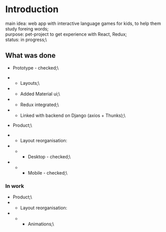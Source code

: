 # Introduction

main idea: web app with interactive language games for kids, to help them study foreing words;\
purpose: pet-project to get experience with React, Redux;\
status: in progress;\

## What was done
- Prototype - checked;\
- - Layouts;\
- - Added Material ui;\
- - Redux integrated;\
- - Linked with backend on Django (axios + Thunks);\

- Product;\
- - Layout reorganisation:
- - - Desktop - checked;\
- - - Mobile - checked;\

### In work
- Product;\
- - Layout reorganisation:
- - - Animations;\
